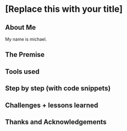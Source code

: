 # [Replace this with your title]

## About Me

My name is michael. 


## The Premise

## Tools used

## Step by step (with code snippets)

## Challenges + lessons learned

## Thanks and Acknowledgements
